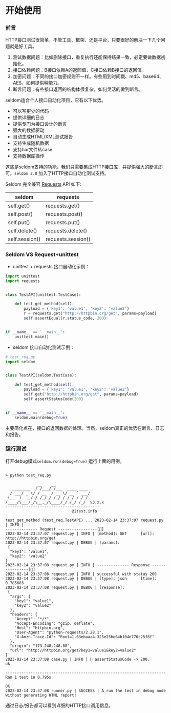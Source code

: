# 开始使用

### 前言

HTTP接口测试很简单，不管工具、框架、还是平台，只要很好的解决一下几个问题就是好工具。

1. 测试数据问题：比如删除接口，重复执行还能保持结果一致，必定要做数据初始化。
2. 接口依赖问题：B接口依赖A的返回值，C接口依赖B接口的返回值。
3. 加密问题：不同的接口加密规则不一样。有些用到时间戳、md5、base64、AES，如何提供种能力。
4. 断言问题：有些接口返回的结构体很复杂，如何灵活的做到断言。

seldom适合个人接口自动化项目，它有以下优势。

* 可以写更少的代码
* 提供详细的日志
* 提供专门为接口设计的断言
* 强大的数据驱动
* 自动生成HTML/XML测试报告
* 支持生成随机数据
* 支持har文件转case
* 支持数据库操作

这些是seldom支持的功能，我们只需要集成HTTP接口库，并提供强大的断言即可。`seldom 2.0` 加入了HTTP接口自动化测试支持。

Seldom 完全兼容 [Requests](https://docs.python-requests.org/en/master/) API 如下:

| seldom         | requests           |
|----------------|--------------------|
| self.get()     | requests.get()     |
| self.post()    | requests.post()    |
| self.put()     | requests.put()     |
| self.delete()  | requests.delete()  |
| self.session() | requests.session() |

### Seldom VS Request+unittest

* unittest + requests 接口自动化示例：

```python
import unittest
import requests


class TestAPI(unittest.TestCase):

    def test_get_method(self):
        payload = {'key1': 'value1', 'key2': 'value2'}
        r = requests.get("http://httpbin.org/get", params=payload)
        self.assertEqual(r.status_code, 200)


if __name__ == '__main__':
    unittest.main()
```

* seldom 接口自动化测试示例：

```python
# test_req.py
import seldom


class TestAPI(seldom.TestCase):

    def test_get_method(self):
        payload = {'key1': 'value1', 'key2': 'value2'}
        self.get("http://httpbin.org/get", params=payload)
        self.assertStatusCode(200)


if __name__ == '__main__':
    seldom.main(debug=True)
```

主要简化点在，接口的返回数据的处理。当然，seldom真正的优势在断言、日志和报告。


### 运行测试

打开debug模式`seldom.run(debug=True)` 运行上面的用例。

```shell

> python test_req.py

              __    __
   ________  / /___/ /___  ____ ____
  / ___/ _ \/ / __  / __ \/ __ ` ___/
 (__  )  __/ / /_/ / /_/ / / / / / /
/____/\___/_/\__,_/\____/_/ /_/ /_/  v3.x.x
-----------------------------------------
                             @itest.info

test_get_method (test_req.TestAPI) ... 2023-02-14 23:37:07 request.py | INFO |
-------------- Request -----------------[🚀]
2023-02-14 23:37:07 request.py | INFO | [method]: GET      [url]: http://httpbin.org/get
2023-02-14 23:37:07 request.py | DEBUG | [params]:
 {
  "key1": "value1",
  "key2": "value2"
}
2023-02-14 23:37:08 request.py | INFO | -------------- Response ----------------[🛬️]
2023-02-14 23:37:08 request.py | INFO | successful with status 200
2023-02-14 23:37:08 request.py | DEBUG | [type]: json      [time]: 0.785683
2023-02-14 23:37:08 request.py | DEBUG | [response]:
 {
  "args": {
    "key1": "value1",
    "key2": "value2"
  },
  "headers": {
    "Accept": "*/*",
    "Accept-Encoding": "gzip, deflate",
    "Host": "httpbin.org",
    "User-Agent": "python-requests/2.28.1",
    "X-Amzn-Trace-Id": "Root=1-63ebaaa4-325e25be64b104e770c25f8f"
  },
  "origin": "173.248.248.88",
  "url": "http://httpbin.org/get?key1=value1&key2=value2"
}
2023-02-14 23:37:08 case.py | INFO | 👀 assertStatusCode -> 200.
ok

----------------------------------------------------------------------
Ran 1 test in 0.795s

OK
2023-02-14 23:37:08 runner.py | SUCCESS | A run the test in debug mode without generating HTML report!
```

通过日志/报告都可以看到详细的HTTP接口调用信息。
